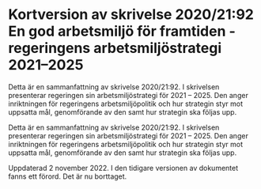 # Kortversion av skrivelse 2020/21:92 En god arbetsmiljö för framtiden - regeringens arbetsmiljöstrategi 2021–2025

Detta är en sammanfattning av skrivelse 2020/21:92. I skrivelsen presenterar regeringen sin arbetsmiljöstrategi för 2021 – 2025. Den anger inriktningen för regeringens arbetsmiljöpolitik och hur strategin styr mot uppsatta mål, genomförande av den samt hur strategin ska följas upp.

Detta är en sammanfattning av skrivelse 2020/21:92. I skrivelsen presenterar regeringen sin arbetsmiljöstrategi för 2021 – 2025. Den anger inriktningen för regeringens arbetsmiljöpolitik och hur strategin styr mot uppsatta mål, genomförande av den samt hur strategin ska följas upp.

Uppdaterad 2 november 2022. I den tidigare versionen av dokumentet fanns ett förord. Det är nu borttaget.
